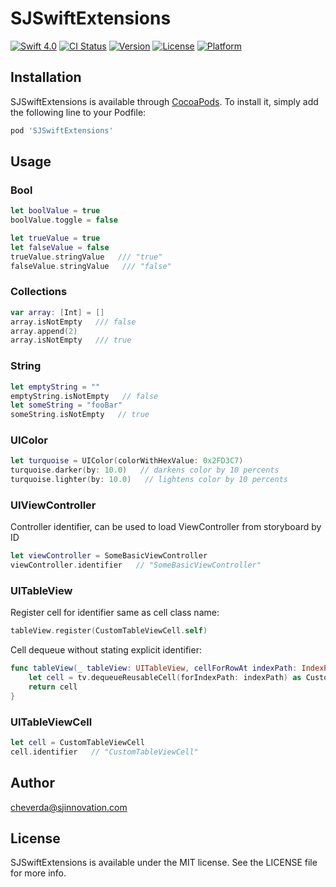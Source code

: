 # SJSwiftExtensions

[![Swift 4.0](https://img.shields.io/badge/Swift-4.0-orange.svg?style=flat)](https://swift.org)
[![CI Status](http://img.shields.io/travis/dimacheverda/SJSwiftExtensions.svg?style=flat)](https://travis-ci.org/dimacheverda/SJSwiftExtensions)
[![Version](https://img.shields.io/cocoapods/v/SJSwiftExtensions.svg?style=flat)](http://cocoapods.org/pods/SJSwiftExtensions)
[![License](https://img.shields.io/cocoapods/l/SJSwiftExtensions.svg?style=flat)](http://cocoapods.org/pods/SJSwiftExtensions)
[![Platform](https://img.shields.io/cocoapods/p/SJSwiftExtensions.svg?style=flat)](http://cocoapods.org/pods/SJSwiftExtensions)

## Installation

SJSwiftExtensions is available through [CocoaPods](http://cocoapods.org). To install
it, simply add the following line to your Podfile:

```ruby
pod 'SJSwiftExtensions'
```

## Usage

### Bool
```swift
let boolValue = true
boolValue.toggle = false
```
```swift
let trueValue = true
let falseValue = false
trueValue.stringValue   /// "true"
falseValue.stringValue   /// "false"
```
### Collections
```swift
var array: [Int] = []
array.isNotEmpty   /// false
array.append(2)
array.isNotEmpty   /// true
```
### String
```swift
let emptyString = ""
emptyString.isNotEmpty   // false
let someString = "fooBar"
someString.isNotEmpty   // true
```
### UIColor
```swift
let turquoise = UIColor(colorWithHexValue: 0x2FD3C7)
turquoise.darker(by: 10.0)   // darkens color by 10 percents
turquoise.lighter(by: 10.0)   // lightens color by 10 percents
```
### UIViewController
Controller identifier, can be used to load ViewController from storyboard by ID
```swift
let viewController = SomeBasicViewController
viewController.identifier   // "SomeBasicViewController"
```
### UITableView
Register cell for identifier same as cell class name:
```swift
tableView.register(CustomTableViewCell.self)
```
Cell dequeue without stating explicit identifier:
```swift
func tableView(_ tableView: UITableView, cellForRowAt indexPath: IndexPath) -> UITableViewCell {
    let cell = tv.dequeueReusableCell(forIndexPath: indexPath) as CustomTableViewCell
    return cell
}
```
### UITableViewCell
```swift
let cell = CustomTableViewCell
cell.identifier   // "CustomTableViewCell"
```

## Author

cheverda@sjinnovation.com

## License

SJSwiftExtensions is available under the MIT license. See the LICENSE file for more info.
